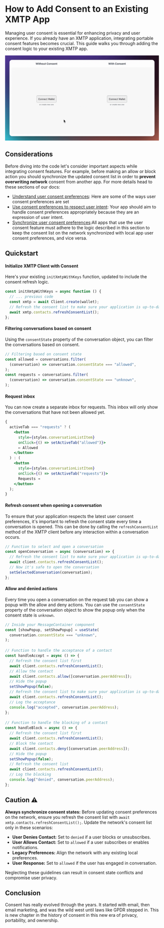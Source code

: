 # How to Add Consent to an Existing XMTP App

Managing user consent is essential for enhancing privacy and user experience. If you already have an XMTP application, integrating portable consent features becomes crucial. This guide walks you through adding the consent logic to your existing XMTP app.

![](video.gif)

## Considerations

Before diving into the code let's consider important aspects while integrating consent features. For example, before making an allow or block action you should synchronize the updated consent list in order to **prevent overwriting network** consent from another app. For more details head to these sections of our docs:

- [Understand user consent preferences](https://xmtp.org/docs/build/user-consent#understand-user-consent-preferences): Here are some of the ways user consent preferences are set
- [Use consent preferences to respect user intent](https://xmtp.org/docs/build/user-consent#use-consent-preferences-to-respect-user-intent): Your app should aim to handle consent preferences appropriately because they are an expression of user intent.
- [Synchronize user consent preferences](https://xmtp.org/docs/build/user-consent#synchronize-user-consent-preferences):All apps that use the user consent feature must adhere to the logic described in this section to keep the consent list on the network synchronized with local app user consent preferences, and vice versa.

## Quickstart

#### Initialize XMTP Client with Consent

Here's your existing `initXmtpWithKeys` function, updated to include the consent refresh logic.

```jsx
const initXmtpWithKeys = async function () {
  // ... previous code
  const xmtp = await Client.create(wallet);
  // Refresh the consent list to make sure your application is up-to-date with the network
  await xmtp.contacts.refreshConsentList();
};
```

#### Filtering conversations based on consent

Using the `consentState` property of the conversation object, you can filter the conversations based on consent.

```jsx
// Filtering based on consent state
const allowed = conversations.filter(
  (conversation) => conversation.consentState === "allowed",
);
const requests = conversations.filter(
  (conversation) => conversation.consentState === "unknown",
);
```

#### Request inbox

You can now create a separate inbox for requests. This inbox will only show the conversations that have not been allowed yet.

```jsx
{
  activeTab === "requests" ? (
    <button
      style={styles.conversationListItem}
      onClick={() => setActiveTab("allowed")}>
      ← Allowed
    </button>
  ) : (
    <button
      style={styles.conversationListItem}
      onClick={() => setActiveTab("requests")}>
      Requests →
    </button>
  );
}
```

#### Refresh consent when opening a conversation

To ensure that your application respects the latest user consent preferences, it's important to refresh the consent state every time a conversation is opened. This can be done by calling the `refreshConsentList` method of the XMTP client before any interaction within a conversation occurs.

```jsx
// Function to select and open a conversation
const openConversation = async (conversation) => {
  // Refresh the consent list to make sure your application is up-to-date with the network
  await client.contacts.refreshConsentList();
  // Now it's safe to open the conversation
  setSelectedConversation(conversation);
};
```

#### Allow and denied actions

Every time you open a conversation on the request tab you can show a popup with the allow and deny actions. You can use the `consentState` property of the conversation object to show the popup only when the consent state is `unknown`.

```jsx
// Inside your MessageContainer component
const [showPopup, setShowPopup] = useState(
  conversation.consentState === "unknown",
);

// Function to handle the acceptance of a contact
const handleAccept = async () => {
  // Refresh the consent list first
  await client.contacts.refreshConsentList();
  // Allow the contact
  await client.contacts.allow([conversation.peerAddress]);
  // Hide the popup
  setShowPopup(false);
  // Refresh the consent list to make sure your application is up-to-date with the network
  await client.contacts.refreshConsentList();
  // Log the acceptance
  console.log("accepted", conversation.peerAddress);
};

// Function to handle the blocking of a contact
const handleBlock = async () => {
  // Refresh the consent list first
  await client.contacts.refreshConsentList();
  // Block the contact
  await client.contacts.deny([conversation.peerAddress]);
  // Hide the popup
  setShowPopup(false);
  // Refresh the consent list
  await client.contacts.refreshConsentList();
  // Log the blocking
  console.log("denied", conversation.peerAddress);
};
```

## Caution :warning:

**Always synchronize consent states:** Before updating consent preferences on the network, ensure you refresh the consent list with `await xmtp.contacts.refreshConsentList();`. Update the network's consent list only in these scenarios:

- **User Denies Contact:** Set to `denied` if a user blocks or unsubscribes.
- **User Allows Contact:** Set to `allowed` if a user subscribes or enables notifications.
- **Legacy Preferences:** Align the network with any existing local preferences.
- **User Response:** Set to `allowed` if the user has engaged in conversation.

Neglecting these guidelines can result in consent state conflicts and compromise user privacy.

## Conclusion

Consent has really evolved through the years. It started with email, then email marketing, and was the wild west until laws like GPDR stepped in. This is new chapter in the history of consent in this new era of privacy, portability, and ownership.
